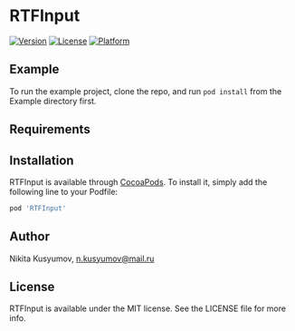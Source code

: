 # RTFInput

[![Version](https://img.shields.io/cocoapods/v/RTFInput.svg?style=flat?color=pink)](https://cocoapods.org/pods/RTFInput)
[![License](https://img.shields.io/cocoapods/l/RTFInput.svg?style=flat)](https://cocoapods.org/pods/RTFInput)
[![Platform](https://img.shields.io/cocoapods/p/RTFInput.svg?style=flat)](https://cocoapods.org/pods/RTFInput)

## Example

To run the example project, clone the repo, and run `pod install` from the Example directory first.

## Requirements

## Installation

RTFInput is available through [CocoaPods](https://cocoapods.org). To install
it, simply add the following line to your Podfile:

```ruby
pod 'RTFInput'
```

## Author

Nikita Kusyumov, n.kusyumov@mail.ru

## License

RTFInput is available under the MIT license. See the LICENSE file for more info.

